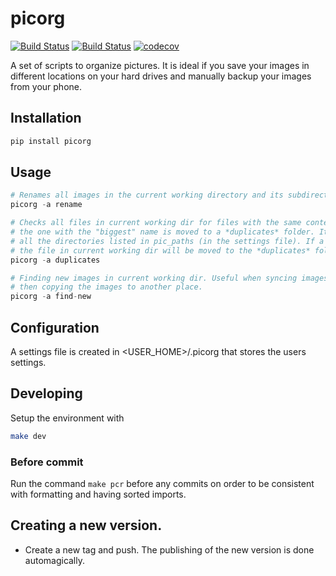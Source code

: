 # picorg
[![Build Status](https://img.shields.io/pypi/v/picorg.svg?style=flat)](https://img.shields.io/pypi/v/picorg.svg?style=flat)
[![Build Status](https://img.shields.io/github/license/frangiz/picorg.svg)](https://img.shields.io/github/license/frangiz/picorg.svg)
[![codecov](https://codecov.io/gh/frangiz/picorg/branch/master/graph/badge.svg?token=D8VG9ENXZ7)](https://codecov.io/gh/frangiz/picorg)

A set of scripts to organize pictures. It is ideal if you save your images in different locations on your hard drives and manually backup your images from your phone.

## Installation
```python
pip install picorg
```

## Usage
```python
# Renames all images in the current working directory and its subdirectories. It tries to use the timestamp of when the image was taken from the EXIF data. If the script cannot find a suitable name for a file, it will be moved to a **NOK** folder and the filename will be printed to the console.
picorg -a rename

# Checks all files in current working dir for files with the same content. If two files has the same content,
# the one with the "biggest" name is moved to a *duplicates* folder. It then traverses all the files in
# all the directories listed in pic_paths (in the settings file). If a file matches by name and content,
# the file in current working dir will be moved to the *duplicates* folder.
picorg -a duplicates

# Finding new images in current working dir. Useful when syncing images from a mobile phone to a dir and
# then copying the images to another place.
picorg -a find-new
```

## Configuration
A settings file is created in <USER_HOME>/.picorg that stores the users settings.

## Developing
Setup the environment with
```zsh
make dev
```

### Before commit
Run the command `make pcr` before any commits on order to be consistent with formatting and having sorted imports.

## Creating a new version.
* Create a new tag and push. The publishing of the new version is done automagically.